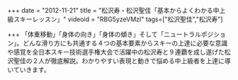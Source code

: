 +++
date = "2012-11-21"
title = "松沢寿・松沢聖佳「基本からよくわかる中上級スキーレッスン」"
videoid = "RBG5yzeVMzI"
tags=["松沢聖佳","松沢寿"]

+++
「体重移動」「身体の向き」「身体の傾き」そして「ニュートラルポジション」。どんな滑り方にも共通する４つの基本要素からスキーの上達に必要な意識や感覚を全日本スキー­技術選手権大会で活躍中の松沢寿と９連覇を成し遂げた松沢聖佳の２人が徹底解説。わかりやすい表現と動きで悩める中上級者を上達に導いていきます。
